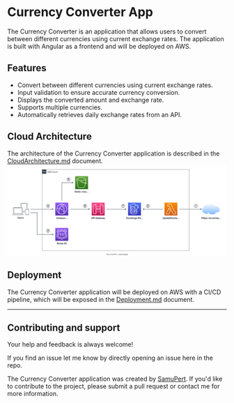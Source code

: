 # Currency Converter App
The Currency Converter is an application that allows users to convert between different currencies using current exchange rates. The application is built with Angular as a frontend and will be deployed on AWS.

## Features
- Convert between different currencies using current exchange rates.
- Input validation to ensure accurate currency conversion.
- Displays the converted amount and exchange rate.
- Supports multiple currencies.
- Automatically retrieves daily exchange rates from an API.

## Cloud Architecture
The architecture of the Currency Converter application is described in the [CloudArchitecture.md](CloudArchitecture.md) document.
![Cloud architecture](./resources/currency-converter-cloud-architecture.svg)

## Deployment
The Currency Converter application will be deployed on AWS with a CI/CD pipeline, which will be exposed in the [Deployment.md](Deployment.md) document.

---

## Contributing and support
Your help and feedback is always welcome!

If you find an issue let me know by directly opening an issue here in the repo.

The Currency Converter application was created by [SamuPert](https://github.com/SamuPert). If you'd like to contribute to the project, please submit a pull request or contact me for more information.
